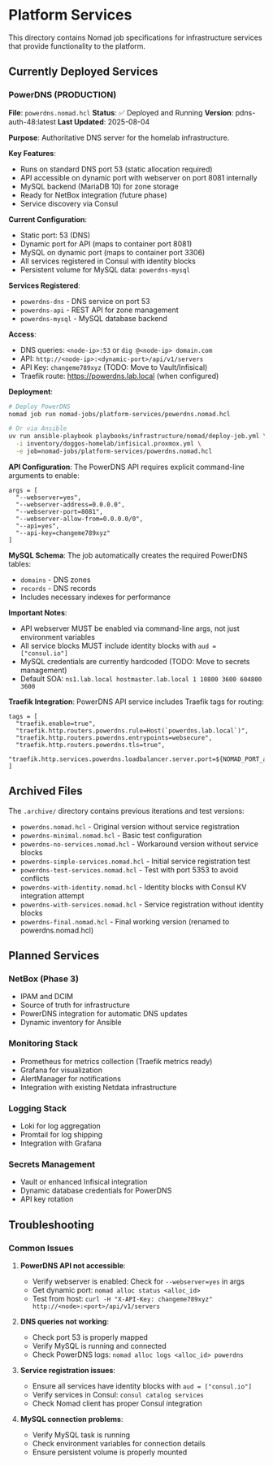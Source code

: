 # Platform Services

This directory contains Nomad job specifications for infrastructure services that provide functionality to the platform.

## Currently Deployed Services

### PowerDNS (PRODUCTION)

**File**: `powerdns.nomad.hcl`
**Status**: ✅ Deployed and Running
**Version**: pdns-auth-48:latest
**Last Updated**: 2025-08-04

**Purpose**: Authoritative DNS server for the homelab infrastructure.

**Key Features**:
- Runs on standard DNS port 53 (static allocation required)
- API accessible on dynamic port with webserver on port 8081 internally
- MySQL backend (MariaDB 10) for zone storage
- Ready for NetBox integration (future phase)
- Service discovery via Consul

**Current Configuration**:
- Static port: 53 (DNS)
- Dynamic port for API (maps to container port 8081)
- MySQL on dynamic port (maps to container port 3306)
- All services registered in Consul with identity blocks
- Persistent volume for MySQL data: `powerdns-mysql`

**Services Registered**:
- `powerdns-dns` - DNS service on port 53
- `powerdns-api` - REST API for zone management
- `powerdns-mysql` - MySQL database backend

**Access**:
- DNS queries: `<node-ip>:53` or `dig @<node-ip> domain.com`
- API: `http://<node-ip>:<dynamic-port>/api/v1/servers`
- API Key: `changeme789xyz` (TODO: Move to Vault/Infisical)
- Traefik route: https://powerdns.lab.local (when configured)

**Deployment**:
```bash
# Deploy PowerDNS
nomad job run nomad-jobs/platform-services/powerdns.nomad.hcl

# Or via Ansible
uv run ansible-playbook playbooks/infrastructure/nomad/deploy-job.yml \
  -i inventory/doggos-homelab/infisical.proxmox.yml \
  -e job=nomad-jobs/platform-services/powerdns.nomad.hcl
```

**API Configuration**:
The PowerDNS API requires explicit command-line arguments to enable:
```hcl
args = [
  "--webserver=yes",
  "--webserver-address=0.0.0.0",
  "--webserver-port=8081",
  "--webserver-allow-from=0.0.0.0/0",
  "--api=yes",
  "--api-key=changeme789xyz"
]
```

**MySQL Schema**:
The job automatically creates the required PowerDNS tables:
- `domains` - DNS zones
- `records` - DNS records
- Includes necessary indexes for performance

**Important Notes**:
- API webserver MUST be enabled via command-line args, not just environment variables
- All service blocks MUST include identity blocks with `aud = ["consul.io"]`
- MySQL credentials are currently hardcoded (TODO: Move to secrets management)
- Default SOA: `ns1.lab.local hostmaster.lab.local 1 10800 3600 604800 3600`

**Traefik Integration**:
PowerDNS API service includes Traefik tags for routing:
```hcl
tags = [
  "traefik.enable=true",
  "traefik.http.routers.powerdns.rule=Host(`powerdns.lab.local`)",
  "traefik.http.routers.powerdns.entrypoints=websecure",
  "traefik.http.routers.powerdns.tls=true",
  "traefik.http.services.powerdns.loadbalancer.server.port=${NOMAD_PORT_api}",
]
```

## Archived Files

The `.archive/` directory contains previous iterations and test versions:
- `powerdns.nomad.hcl` - Original version without service registration
- `powerdns-minimal.nomad.hcl` - Basic test configuration
- `powerdns-no-services.nomad.hcl` - Workaround version without service blocks
- `powerdns-simple-services.nomad.hcl` - Initial service registration test
- `powerdns-test-services.nomad.hcl` - Test with port 5353 to avoid conflicts
- `powerdns-with-identity.nomad.hcl` - Identity blocks with Consul KV integration attempt
- `powerdns-with-services.nomad.hcl` - Service registration without identity blocks
- `powerdns-final.nomad.hcl` - Final working version (renamed to powerdns.nomad.hcl)

## Planned Services

### NetBox (Phase 3)
- IPAM and DCIM
- Source of truth for infrastructure
- PowerDNS integration for automatic DNS updates
- Dynamic inventory for Ansible

### Monitoring Stack
- Prometheus for metrics collection (Traefik metrics ready)
- Grafana for visualization
- AlertManager for notifications
- Integration with existing Netdata infrastructure

### Logging Stack
- Loki for log aggregation
- Promtail for log shipping
- Integration with Grafana

### Secrets Management
- Vault or enhanced Infisical integration
- Dynamic database credentials for PowerDNS
- API key rotation

## Troubleshooting

### Common Issues

1. **PowerDNS API not accessible**:
   - Verify webserver is enabled: Check for `--webserver=yes` in args
   - Get dynamic port: `nomad alloc status <alloc_id>`
   - Test from host: `curl -H "X-API-Key: changeme789xyz" http://<node>:<port>/api/v1/servers`

2. **DNS queries not working**:
   - Check port 53 is properly mapped
   - Verify MySQL is running and connected
   - Check PowerDNS logs: `nomad alloc logs <alloc_id> powerdns`

3. **Service registration issues**:
   - Ensure all services have identity blocks with `aud = ["consul.io"]`
   - Verify services in Consul: `consul catalog services`
   - Check Nomad client has proper Consul integration

4. **MySQL connection problems**:
   - Verify MySQL task is running
   - Check environment variables for connection details
   - Ensure persistent volume is properly mounted
